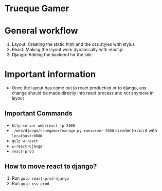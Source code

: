# Trueque Gamer

# General workflow
1. Layout: Creating the static html and the css styles with stylus
1. React: Making the layout work dynamically with react.js
1. Django: Adding the backend for the site

# Important information
* Once the layout has come out to react production or to django, any change should be made directly into react process and not anymore in layout

## Important Commands
* `http-server web/react -p 8000`
* `./web/django/truegamer/manage.py runserver 8080` in order to run it with `localhost:8080`
* `gulp w-react`
* `w-react-django`
* `react-prod`

## How to move react to django?
1. Run `gulp react-prod-django`
2. Run `gulp css-prod` 
